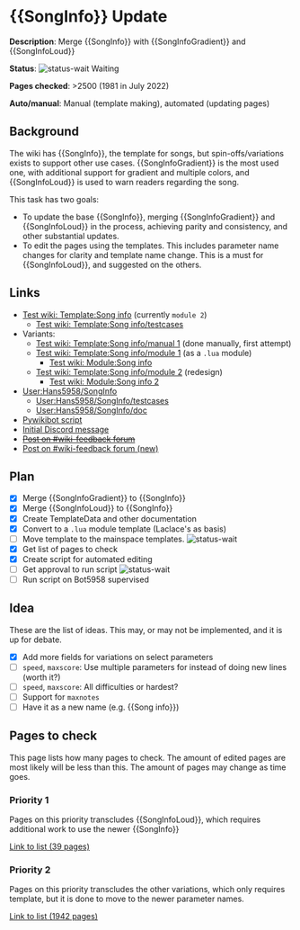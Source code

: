 # {{SongInfo}} Update

**Description**: Merge {{SongInfo}} with {{SongInfoGradient}} and {{SongInfoLoud}}

**Status**: ![status-wait] Waiting

**Pages checked**: >2500 (1981 in July 2022)

**Auto/manual**: Manual (template making), automated (updating pages)

## Background

The wiki has {{SongInfo}}, the template for songs, but spin-offs/variations exists to support other use cases. {{SongInfoGradient}} is the most used one, with additional support for gradient and multiple colors, and {{SongInfoLoud}} is used to warn readers regarding the song.

This task has two goals:
- To update the base {{SongInfo}}, merging {{SongInfoGradient}} and {{SongInfoLoud}} in the process, achieving parity and consistency, and other substantial updates.
- To edit the pages using the templates. This includes parameter name changes for clarity and template name change. This is a must for {{SongInfoLoud}}, and suggested on the others.

## Links

- [Test wiki: Template:Song info](https://hans5958-test.fandom.com/wiki/Template:Song_info) (currently `module 2`)
    - [Test wiki: Template:Song info/testcases](https://hans5958-test.fandom.com/wiki/Template:Song_info/testcases)
- Variants:
    - [Test wiki: Template:Song info/manual 1](https://hans5958-test.fandom.com/wiki/Template:Song_info/manual_1) (done manually, first attempt)
    - [Test wiki: Template:Song info/module 1](https://hans5958-test.fandom.com/wiki/Template:Song_info/module_1) (as a `.lua` module)
        - [Test wiki: Module:Song info](https://hans5958-test.fandom.com/wiki/Module:Song_info)
    - [Test wiki: Template:Song info/module 2](https://hans5958-test.fandom.com/wiki/Template:Song_info/module_2) (redesign)
        - [Test wiki: Module:Song info 2](https://hans5958-test.fandom.com/wiki/Module:Song_info_2)
- [User:Hans5958/SongInfo](https://fridaynightfunking.fandom.com/wiki/User:Hans5958/SongInfo)
    - [User:Hans5958/SongInfo/testcases](https://fridaynightfunking.fandom.com/wiki/User:Hans5958/SongInfo/testcases)
    - [User:Hans5958/SongInfo/doc](https://fridaynightfunking.fandom.com/wiki/User:Hans5958/SongInfo/doc)
- [Pywikibot script](https://gitlab.com/Hans5958-MWS/fandom-fridaynightfunking/-/blob/master/pwb/scripts/userscripts/songinfo_updater.py)
- [Initial Discord message](https://discord.com/channels/954532398400417832/969714711052554311/998634681668997330)
- ~~[Post on #wiki-feedback forum](https://discord.com/channels/954532398400417832/1039194154850336778)~~
- [Post on #wiki-feedback forum (new)](https://discord.com/channels/1049687644923248680/1052225319127502999)


## Plan

- [x] Merge {{SongInfoGradient}} to {{SongInfo}}
- [x] Merge {{SongInfoLoud}} to {{SongInfo}}
- [x] Create TemplateData and other documentation
- [x] Convert to a `.lua` module template (Laclace's as basis)
- [ ] Move template to the mainspace templates. ![status-wait]
- [x] Get list of pages to check
- [x] Create script for automated editing
- [ ] Get approval to run script ![status-wait]
- [ ] Run script on Bot5958 supervised

## Idea

These are the list of ideas. This may, or may not be implemented, and it is up for debate.

- [x] Add more fields for variations on select parameters
- [ ] `speed`, `maxscore`: Use multiple parameters for instead of doing new lines (worth it?)
- [ ] `speed`, `maxscore`: All difficulties or hardest?
- [ ] Support for `maxnotes`
- [ ] Have it as a new name (e.g. {{Song info}})

## Pages to check

This page lists how many pages to check. The amount of edited pages are most likely will be less than this. The amount of pages may change as time goes.

### Priority 1

Pages on this priority transcludes {{SongInfoLoud}}, which requires additional work to use the newer {{SongInfo}}

[Link to list (39 pages)](pages-prio-1.txt)

### Priority 2

Pages on this priority transcludes the other variations, which only requires template, but it is done to move to the newer parameter names.

[Link to list (1942 pages)](pages-prio-2.txt)

<!-- status start -->
[status-done]: https://upload.wikimedia.org/wikipedia/commons/thumb/4/41/Symbol_confirmed.svg/16px-Symbol_confirmed.svg.png
[status-wait]: https://upload.wikimedia.org/wikipedia/commons/thumb/5/54/Symbol_wait.svg/16px-Symbol_wait.svg.png
[status-stub]: https://upload.wikimedia.org/wikipedia/commons/thumb/f/f5/Symbol_stub_class.svg/16px-Symbol_stub_class.svg.png
[status-ongo]: https://upload.wikimedia.org/wikipedia/commons/thumb/9/94/Symbol_support_vote.svg/16px-Symbol_support_vote.svg.png
[status-done]: https://upload.wikimedia.org/wikipedia/commons/thumb/4/41/Symbol_confirmed.svg/16px-Symbol_confirmed.svg.png
<!-- status end -->
